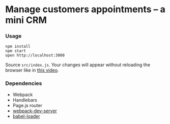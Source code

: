 Manage customers appointments – a mini CRM
===================================

### Usage

```
npm install
npm start
open http://localhost:3000
```

Source `src/index.js`.
Your changes will appear without reloading the browser like in [this video](http://vimeo.com/100010922).

### Dependencies

* Webpack
* Handlebars
* Page.js router
* [webpack-dev-server](https://github.com/webpack/webpack-dev-server)
* [babel-loader](https://github.com/babel/babel-loader)
